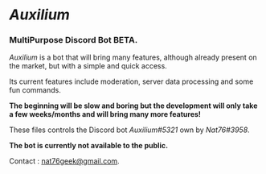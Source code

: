 # ***Auxilium***
### MultiPurpose Discord Bot **BETA**.

*Auxilium* is a bot that will bring many features, although already present on the market, but with a simple and quick access.

Its current features include moderation, server data processing and some fun commands.

**The beginning will be slow and boring but the development will only take a few weeks/months and will bring many more features!**

These files controls the Discord bot _Auxilium#5321_ own by _Nat76#3958_.

**The bot is currently not available to the public.**

Contact : nat76geek@gmail.com.
